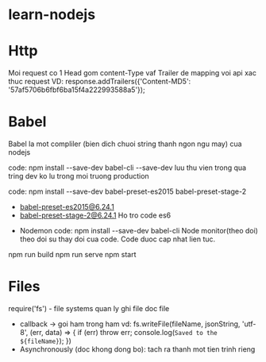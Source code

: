 # learn-nodejs

# Http
Moi request co 1 Head gom content-Type vaf Trailer de mapping voi api xac thuc request
VD: response.addTrailers({'Content-MD5': '57af5706b6fbf6ba15f4a222993588a5'});

# Babel
Babel la mot compliler (bien dich chuoi string thanh ngon ngu may) cua nodejs

code: npm install --save-dev babel-cli
--save-dev luu thu vien trong qua tring dev ko lu trong moi truong production

code: npm install --save-dev babel-preset-es2015 babel-preset-stage-2
+ babel-preset-es2015@6.24.1
+ babel-preset-stage-2@6.24.1
Ho tro code es6

- Nodemon
code: npm install --save-dev babel-cli
Node monitor(theo doi) theo doi su thay doi cua code.
Code duoc cap nhat lien tuc.

npm run build
npm run serve
npm start

# Files
require('fs') - file systems quan ly ghi file doc file

+ callback -> goi ham trong ham
vd:
  fs.writeFile(fileName, jsonString, 'utf-8', (err, data) => {
      if (err) throw err;
      console.log(`Saved to the ${fileName}`);
  })
+ Asynchronously (doc khong dong bo): tach ra thanh mot tien trinh rieng
